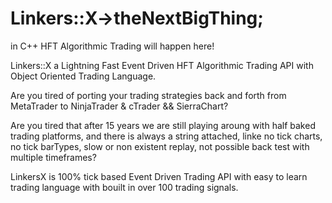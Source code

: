 # Linkers::X→theNextBigThing; 

in C++ HFT Algorithmic Trading will happen here!

Linkers::X a Lightning Fast Event Driven HFT Algorithmic Trading API with Object Oriented Trading Language.


Are you tired of porting your trading strategies back and forth from MetaTrader to NinjaTrader & cTrader && SierraChart?

Are you tired that after 15 years we are still playing aroung with half baked trading platforms, 
and there is always a string attached, linke no tick charts, no tick barTypes, slow or non existent replay, not possible back test with multiple timeframes?

LinkersX is 100% tick based Event Driven Trading API with easy to learn trading language with bouilt in over 100 trading signals.


